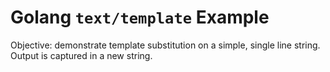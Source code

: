 Golang `text/template` Example
==============================

Objective:  demonstrate template substitution on a simple, single line string.
Output is captured in a new string.
